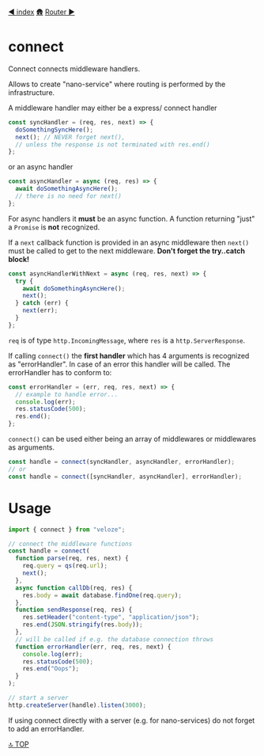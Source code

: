 [◀︎ index](../index.md)
[🛖](../index.md)
[Router ▶](../core/Router.md)

# connect

Connect connects middleware handlers.

Allows to create "nano-service" where routing is performed by the infrastructure.

A middleware handler may either be a express/ connect handler

```js
const syncHandler = (req, res, next) => {
  doSomethingSyncHere();
  next(); // NEVER forget next(),
  // unless the response is not terminated with res.end()
};
```

or an async handler

```js
const asyncHandler = async (req, res) => {
  await doSomethingAsyncHere();
  // there is no need for next()
};
```

For async handlers it **must** be an async function. A function returning "just"
a `Promise` is **not** recognized.

If a `next` callback function is provided in an async middleware then `next()`
must be called to get to the next middleware. 
**Don't forget the try..catch block!**

```js
const asyncHandlerWithNext = async (req, res, next) => {
  try {
    await doSomethingAsyncHere();
    next();
  } catch (err) {
    next(err);
  }
};
```

`req` is of type `http.IncomingMessage`, where `res` is a `http.ServerResponse`.

If calling `connect()` the **first handler** which has 4 arguments is recognized
as "errorHandler". In case of an error this handler will be called. The
errorHandler has to conform to:

```js
const errorHandler = (err, req, res, next) => {
  // example to handle error...
  console.log(err);
  res.statusCode(500);
  res.end();
};
```

`connect()` can be used either being an array of middlewares or middlewares as
arguments.

```js
const handle = connect(syncHandler, asyncHandler, errorHandler);
// or
const handle = connect([syncHandler, asyncHandler], errorHandler);
```

# Usage

```js
import { connect } from "veloze";

// connect the middleware functions
const handle = connect(
  function parse(req, res, next) {
    req.query = qs(req.url);
    next();
  },
  async function callDb(req, res) {
    res.body = await database.findOne(req.query);
  },
  function sendResponse(req, res) {
    res.setHeader("content-type", "application/json");
    res.end(JSON.stringify(res.body));
  },
  // will be called if e.g. the database connection throws
  function errorHandler(err, req, res, next) {
    console.log(err);
    res.statusCode(500);
    res.end("Oops");
  }
);

// start a server
http.createServer(handle).listen(3000);
```

If using connect directly with a server (e.g. for nano-services) do not forget
to add an errorHandler.

[🔝 TOP](#top)
